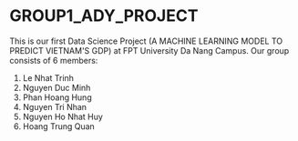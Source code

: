 # GROUP1_ADY_PROJECT
This is our first Data Science Project (A MACHINE LEARNING MODEL TO PREDICT VIETNAM'S GDP) at FPT University Da Nang Campus.
Our group consists of 6 members:
1. Le Nhat Trinh
2. Nguyen Duc Minh
3. Phan Hoang Hung
4. Nguyen Tri Nhan
5. Nguyen Ho Nhat Huy
6. Hoang Trung Quan
   
